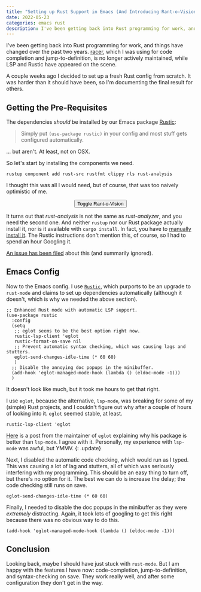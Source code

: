 ```yaml
---
title: "Setting up Rust Support in Emacs (And Introducing Rant-o-Vision)"
date: 2022-05-23
categories: emacs rust
description: I've been getting back into Rust programming for work, and things have changed in the past two years.
---
```


I've been getting back into Rust programming for work, and things have changed over the past two years. [racer](https://github.com/racer-rust/racer#disclaimer), which I was using for code completion and jump-to-definition, is no longer actively maintained, while LSP and Rustic have appeared on the scene.

A couple weeks ago I decided to set up a fresh Rust config from scratch. It was harder than it should have been, so I'm documenting the final result for others.

## Getting the Pre-Requisites

The dependencies _should_ be installed by our Emacs package [Rustic](https://github.com/brotzeit/rustic):

> Simply put `(use-package rustic)` in your config and most stuff gets configured automatically.

... but aren't. At least, not on OSX.

So let's start by installing the components we need.

```
rustup component add rust-src rustfmt clippy rls rust-analysis
```

I thought this was all I would need<span class="rant-off">, but of course, that was too naively optimistic of me</span>.

<center><button onclick="toggleRant();">Toggle Rant-o-Vision</button></center>
<script>
let rant = false;
function toggleRant() {
    if (rant) {
        let elems = [ ...document.getElementsByClassName("rant-on") ];
        for (let i = 0; i < elems.length; i++) {
            let elem = elems[i];
            elem.classList.remove("rant-on");
            elem.classList.add("rant-off");
        }
        rant = false;
    } else {
        let elems = [ ...document.getElementsByClassName("rant-off") ];
        for (let i = 0; i < elems.length; i++) {
            let elem = elems[i];
            elem.classList.remove("rant-off");
            elem.classList.add("rant-on");
        }
        rant = true;
    }
}
</script>

It turns out that _rust-analysis_ is not the same as _rust-analyzer_, and you need the second one. And neither `rustup` nor our Rust package actually install it, nor is it available with `cargo install`. In fact, you have to [manually install it](https://rust-analyzer.github.io/manual.html#installation). <span class="rant-off">The Rustic instructions don't mention this, of course, so I had to spend an hour Googling it.</span>

[An issue has been filed](https://github.com/brotzeit/rustic/issues/403) about this<span class="rant-off"> (and summarily ignored)</span>.

## Emacs Config

Now to the Emacs config. I use [`Rustic`](https://github.com/brotzeit/rustic), which purports to be an upgrade to `rust-mode`<span class="rant-off"> and claims to set up dependencies automatically (although it doesn't, which is why we needed the above section)</span>.

```elisp
;; Enhanced Rust mode with automatic LSP support.
(use-package rustic
  :config
  (setq
   ;; eglot seems to be the best option right now.
   rustic-lsp-client 'eglot
   rustic-format-on-save nil
   ;; Prevent automatic syntax checking, which was causing lags and stutters.
   eglot-send-changes-idle-time (* 60 60)
   )
  ;; Disable the annoying doc popups in the minibuffer.
  (add-hook 'eglot-managed-mode-hook (lambda () (eldoc-mode -1)))
  )
```

It doesn't look like much, but it took me hours to get that right.

I use `eglot`, because the alternative, `lsp-mode`, was breaking for some of my <span class="rant-off">(simple)</span> Rust projects<span class="rant-off">, and I couldn't figure out why after a couple of hours of looking into it</span>. `eglot` seemed stable, at least.

```elisp
rustic-lsp-client 'eglot
```

[Here](https://github.com/joaotavora/eglot/issues/180#issuecomment-445576688) is a post from the maintainer of `eglot` explaining why his package is better than `lsp-mode`. I agree with it. <span class="rant-off">Personally, my experience with `lsp-mode` was awful, but YMMV.</span>
{: .update}

Next, I disabled the automatic code checking, which would run as I typed. This was causing a lot of lag and stutters, all of which was seriously interfering with my programming. <span class="rant-off">This should be an easy thing to turn off, but there's no option for it.</span> The best we can do is increase the delay; the code checking still runs on save.

```elisp
eglot-send-changes-idle-time (* 60 60)
```

Finally, I needed to disable the doc popups in the minibuffer as they were <span class="rant-off">_extremely_</span> distracting. <span class="rant-off">Again, it took lots of googling to get this right because there was no obvious way to do this.</span>

```elisp
(add-hook 'eglot-managed-mode-hook (lambda () (eldoc-mode -1)))
```

## Conclusion

<span class="rant-off">Looking back, maybe I should have just stuck with `rust-mode`. But </span>I am happy with the features I have now: code-completion, jump-to-definition, and syntax-checking on save. They work really well, and after some configuration they don't get in the way.
